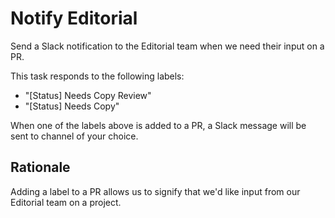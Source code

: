 # Notify Editorial

Send a Slack notification to the Editorial team when we need their input on a PR.

This task responds to the following labels:

- "[Status] Needs Copy Review"
- "[Status] Needs Copy"

When one of the labels above is added to a PR, a Slack message will be sent to channel of your choice.

## Rationale

Adding a label to a PR allows us to signify that we'd like input from our Editorial team on a project.
